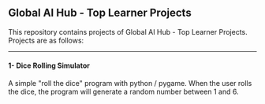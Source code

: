 ##  Global AI Hub - Top Learner Projects
This repository contains projects of Global AI Hub - Top Learner Projects. Projects are as follows:

------------

#### 1- Dice Rolling Simulator
A simple "roll the dice" program with python / pygame. When the user rolls the dice, the program will generate a random number between 1 and 6.
